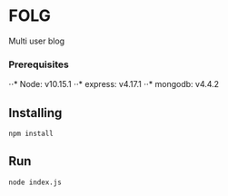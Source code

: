 # FOLG
Multi user blog 

### Prerequisites
⋅⋅* Node: v10.15.1
⋅⋅* express: v4.17.1
⋅⋅* mongodb: v4.4.2
 
 ## Installing 
 ```
npm install
 ```
## Run
 ```
 node index.js
 ```
 
 
 

 
 
 
 


